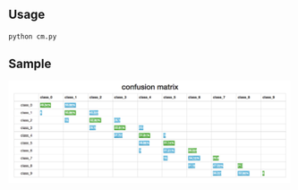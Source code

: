 ## Usage

```
python cm.py
```

## Sample

<p align="center">
<img src="https://raw.githubusercontent.com/xiaoganghan/sklearn-progressbar-cm/master/sample/screenshot.png" width="640">
</p>
